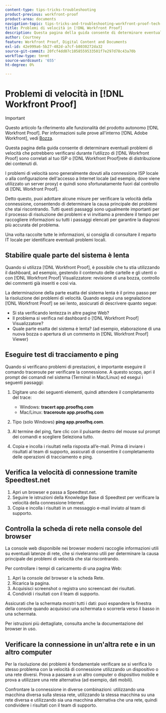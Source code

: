 ```yaml
---
content-type: tips-tricks-troubleshooting
product-previous: workfront-proof
product-area: documents
navigation-topic: tips-tricks-and-troubleshooting-workfront-proof-tech-corner
title: Problemi di velocità in [!DNL Workfront Proof]
description: Questa pagina della guida consente di determinare eventuali problemi di velocità che potrebbero verificarsi durante l’utilizzo di [!DNL Workfront Proof] sono correlati al tuo ISP o [!DNL Workfront Proof]rete di distribuzione dei contenuti di.
author: Courtney
feature: Workfront Proof, Digital Content and Documents
exl-id: 42e999a6-5b27-482d-a7cf-b8030272da32
source-git-commit: 20fcf4dd07c1058559533501f7e297d78c43a70b
workflow-type: tm+mt
source-wordcount: '655'
ht-degree: 0%

---
```


# Problemi di velocità in [!DNL Workfront Proof]

>[!IMPORTANT]
>
>Questo articolo fa riferimento alle funzionalità del prodotto autonomo [!DNL Workfront Proof]. Per informazioni sulle prove all&#39;interno [!DNL Adobe Workfront], vedi [Bozza](../../../review-and-approve-work/proofing/proofing.md).

Questa pagina della guida consente di determinare eventuali problemi di velocità che potrebbero verificarsi durante l’utilizzo di [!DNL Workfront Proof] sono correlati al tuo ISP o [!DNL Workfront Proof]rete di distribuzione dei contenuti di.

I problemi di velocità sono generalmente dovuti alla connessione ISP locale o alla configurazione dell&#39;accesso a Internet locale (ad esempio, dove viene utilizzato un server proxy) e quindi sono sfortunatamente fuori dal controllo di [!DNL Workfront Proof].

Detto questo, puoi adottare alcune misure per verificare la velocità della connessione, consentendo di determinare la causa principale dei problemi che stai riscontrando. Tutti questi passaggi sono ugualmente importanti per il processo di risoluzione dei problemi e vi invitiamo a prendere il tempo per raccogliere informazioni su tutti i passaggi elencati per garantire la diagnosi più accurata del problema.

Una volta raccolte tutte le informazioni, si consiglia di consultare il reparto IT locale per identificare eventuali problemi locali.

## Stabilire quale parte del sistema è lenta

Quando si utilizza [!DNL Workfront Proof], è possibile che tu stia utilizzando il dashboard, ad esempio, gestendo il contenuto delle cartelle e gli utenti o con [!DNL Workfront Proof] Visualizzatore: revisione di una bozza, controllo dei commenti già inseriti e così via.

La determinazione della parte esatta del sistema lenta è il primo passo per la risoluzione dei problemi di velocità. Quando esegui una segnalazione [!DNL Workfront Proof] se sei lento, assicurati di descrivere quanto segue:

* Si sta verificando lentezza in altre pagine Web?
* Il problema si verifica nel dashboard o [!DNL Workfront Proof] Visualizzatore?
* Quale parte esatta del sistema è lenta? (ad esempio, elaborazione di una nuova bozza o apertura di un commento in [!DNL Workfront Proof] Viewer)

## Eseguire test di tracciamento e ping

Quando si verificano problemi di prestazioni, è importante eseguire il comando traceroute per verificare la connessione. A questo scopo, apri il prompt dei comandi nel sistema (Terminal in Mac/Linux) ed esegui i seguenti passaggi:

1. Digitare uno dei seguenti elementi, quindi attendere il completamento del trace:

   * Windows: **tracert app.proofhq.com**
   * Mac/Linux: **traceroute app.proofhq.com**

1. Tipo (solo Windows) **ping app.proofhq.com**.
1. Al termine del ping, fare clic con il pulsante destro del mouse sul prompt dei comandi e scegliere Seleziona tutto.
1. Copia e incolla i risultati nella risposta all’e-mail.
Prima di inviare i risultati al team di supporto, assicurati di consentire il completamento delle operazioni di tracciamento e ping.

## Verifica la velocità di connessione tramite Speedtest.net

1. Apri un browser e passa a Speedtest.net.
1. Seguire le istruzioni della Knowledge Base di Speedtest per verificare la velocità della connessione Internet.
1. Copia e incolla i risultati in un messaggio e-mail inviato al team di supporto.

## Controlla la scheda di rete nella console del browser

La console web disponibile nei browser moderni raccoglie informazioni utili su eventuali latenze di rete, che si riveleranno utili per determinare la causa principale dei problemi di velocità che stai riscontrando.

Per controllare i tempi di caricamento di una pagina Web:

1. Apri la console del browser e la scheda Rete.
1. Ricarica la pagina.
1. Acquisisci screenshot o registra uno screencast dei risultati.
1. Condividi i risultati con il team di supporto.

Assicurati che la schermata mostri tutti i dati: puoi espandere la finestra della console quando acquisisci una schermata o scorrerla verso il basso in una schermata.

Per istruzioni più dettagliate, consulta anche la documentazione del browser in uso.

## Verificare la connessione in un&#39;altra rete e in un altro computer

Per la risoluzione dei problemi è fondamentale verificare se si verifica lo stesso problema con la velocità di connessione utilizzando un dispositivo o una rete diversi. Prova a passare a un altro computer o dispositivo mobile e prova a utilizzare una rete alternativa (ad esempio, dati mobili).

Confrontare la connessione in diverse combinazioni: utilizzando una macchina diversa sulla stessa rete, utilizzando la stessa macchina su una rete diversa e utilizzando sia una macchina alternativa che una rete, quindi condividere i risultati con il team di supporto.
